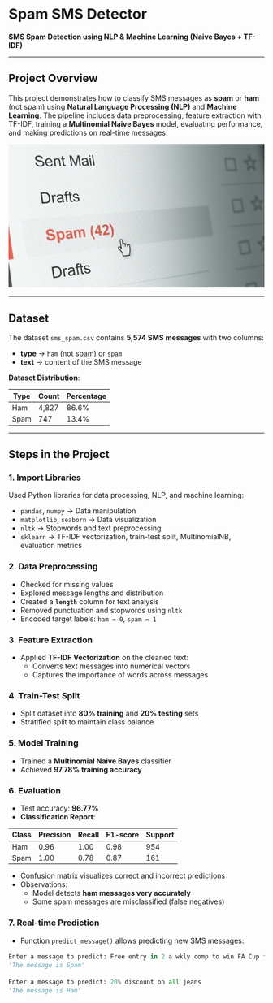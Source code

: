 # Spam SMS Detector

**SMS Spam Detection using NLP & Machine Learning (Naive Bayes + TF-IDF)**

---

## Project Overview

This project demonstrates how to classify SMS messages as **spam** or **ham** (not spam) using **Natural Language Processing (NLP)** and **Machine Learning**. The pipeline includes data preprocessing, feature extraction with TF-IDF, training a **Multinomial Naive Bayes** model, evaluating performance, and making predictions on real-time messages.

![SMS Spam Detection](68c5f1e91dbd9198a77d2444e55c272c.jpg)


---

## Dataset

The dataset `sms_spam.csv` contains **5,574 SMS messages** with two columns:

- **type** → `ham` (not spam) or `spam`  
- **text** → content of the SMS message  

**Dataset Distribution**:

| Type | Count | Percentage |
|------|-------|------------|
| Ham  | 4,827 | 86.6%      |
| Spam | 747   | 13.4%      |

---

## Steps in the Project

### 1. Import Libraries
Used Python libraries for data processing, NLP, and machine learning:
- `pandas`, `numpy` → Data manipulation
- `matplotlib`, `seaborn` → Data visualization
- `nltk` → Stopwords and text preprocessing
- `sklearn` → TF-IDF vectorization, train-test split, MultinomialNB, evaluation metrics

### 2. Data Preprocessing
- Checked for missing values
- Explored message lengths and distribution
- Created a **`length`** column for text analysis
- Removed punctuation and stopwords using `nltk`
- Encoded target labels: `ham = 0`, `spam = 1`

### 3. Feature Extraction
- Applied **TF-IDF Vectorization** on the cleaned text:
  - Converts text messages into numerical vectors
  - Captures the importance of words across messages

### 4. Train-Test Split
- Split dataset into **80% training** and **20% testing** sets
- Stratified split to maintain class balance

### 5. Model Training
- Trained a **Multinomial Naive Bayes** classifier
- Achieved **97.78% training accuracy**

### 6. Evaluation
- Test accuracy: **96.77%**
- **Classification Report**:

| Class | Precision | Recall | F1-score | Support |
|-------|-----------|--------|----------|---------|
| Ham   | 0.96      | 1.00   | 0.98     | 954     |
| Spam  | 1.00      | 0.78   | 0.87     | 161     |

- Confusion matrix visualizes correct and incorrect predictions
- Observations:
  - Model detects **ham messages very accurately**
  - Some spam messages are misclassified (false negatives)

### 7. Real-time Prediction
- Function `predict_message()` allows predicting new SMS messages:

```python
Enter a message to predict: Free entry in 2 a wkly comp to win FA Cup final
'The message is Spam'

Enter a message to predict: 20% discount on all jeans
'The message is Ham'
